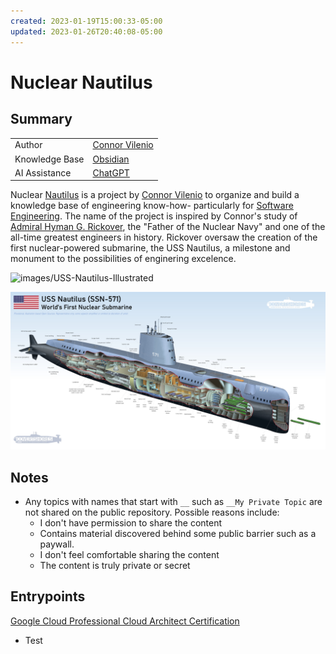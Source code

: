 ```yaml
---
created: 2023-01-19T15:00:33-05:00
updated: 2023-01-26T20:40:08-05:00
---
```

# Nuclear Nautilus

## Summary

|                |                                        |
| -------------- | -------------------------------------- |
| Author         | [Connor Vilenio](Connor%20Vilenio.md)  |
| Knowledge Base | [Obsidian](https://obsidian.md/)       |
| AI Assistance  | [ChatGPT](https://chat.openai.com/chat) |                                        |


Nuclear [Nautilus](Nautilus.md) is a project by [Connor Vilenio](Connor%20Vilenio.md) to organize and build a knowledge base of engineering know-how- particularly for [Software Engineering](Software%20Engineering.md).  The name of the project is inspired by Connor's study of [Admiral Hyman G. Rickover](Admiral%20Hyman%20G.%20Rickover.md), the "Father of the Nuclear Navy" and one of the all-time greatest engineers in history.  Rickover oversaw the creation of the first nuclear-powered submarine, the USS Nautilus, a milestone and monument to the possibilities of enginering excelence.

![images/USS-Nautilus-Illustrated](images/USS-Nautilus-Illustrated.png)

![](images/USS-Nautilus-CGI.png)


## Notes

- Any topics with names that start with `__` such as `__My Private Topic` are not shared on the public repository. Possible reasons include:
	- I don't have permission to share the content
	- Contains material discovered behind some public barrier such as a paywall.
	- I don't feel comfortable sharing the content
	- The content is truly private or secret

## Entrypoints

[Google Cloud Professional Cloud Architect Certification](Certifications/Google%20Cloud%20Professional%20Cloud%20Architect%20Certification.md)

- Test

